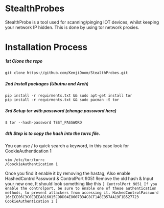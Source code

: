 # StealthProbes
StealthProbe is a tool used for scanning/pinging IOT devices, whilst keeping your network IP hidden. This is done by using tor network proxies. 


# Installation Process 
##### 1st Clone the repo
```
git clone https://github.com/KenjiDoom/StealthProbes.git
```
##### 2nd Install packages (Ubutnu and Arch)
```
pip install -r requirments.txt && sudo apt-get install tor
pip install -r requirments.txt && sudo pacman -S tor
```
##### 3rd Setup tor with password (change password here)
```
$ tor --hash-password TEST_PASSWORD 
```
##### 4th Step is to copy the hash into the torrc file.
You can use / to quick search a keyword, in this case look for CookieAuthentication 1
```
vim /etc/tor/torrc
/CoockieAuthentication 1 
```
Once you find it enable it by removing the hastag, Also enable HashedControlPassword & ControlPort 9051
Remove the old hash & Input your new one, It should look something like this
`
[
ControlPort 9051
If you enable the controlport, be sure to enable one of these
authentication methods, to prevent attackers from accessing it.
HashedControlPassword 16:ECE06C3C0EBEEA816015C9DD04E8607B34C8CF148E357AA19F1B527723
CookieAuthentication 1
]
`
